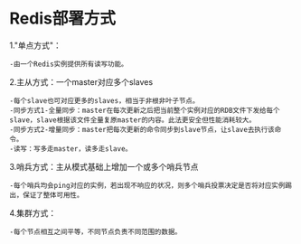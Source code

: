 # Redis部署方式

1."单点方式"：
    
    -由一个Redis实例提供所有读写功能。
2.主从方式：一个master对应多个slaves

    -每个slave也可对应更多的slaves，相当于非根非叶子节点。
    -同步方式1-全量同步：master在每次更新之后把当前整个实例对应的RDB文件下发给每个slave，slave根据该文件全量复原master的内容。此法更安全但性能消耗较大。
    -同步方式2-增量同步：master把每次更新的命令同步到slave节点，让slave去执行该命令。
    -读写：写多走master，读多走slave。
    
3.哨兵方式：主从模式基础上增加一个或多个哨兵节点

    -每个哨兵均会ping对应的实例，若出现不响应的状况，则多个哨兵投票决定是否将对应实例踢出，保证了整体可用性。
4.集群方式：

    -每个节点相互之间平等，不同节点负责不同范围的数据。
